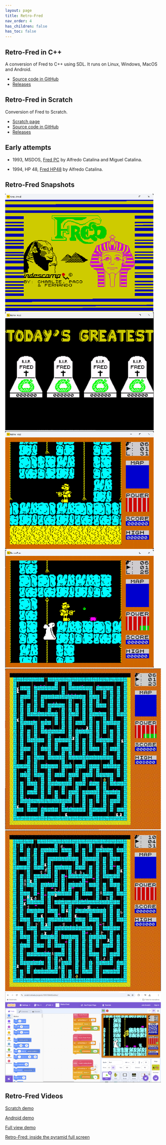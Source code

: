 ```yaml
---
layout: page
title: Retro-Fred
nav_order: 4
has_children: false
has_toc: false
---
```


Retro-Fred in C++
-----------------

A conversion of Fred to C++ using SDL. It runs on Linux, Windows,
MacOS and Android.

* [Source code in GitHub](https://github.com/8bitfred/retro-fred)
* [Releases](https://github.com/8bitfred/retro-fred/releases)


Retro-Fred in Scratch
---------------------

Conversion of Fred to Scratch.

* [Scratch page](https://scratch.mit.edu/projects/1053158449)
* [Source code in GitHub](https://github.com/8bitfred/retro-fred-scratch)
* [Releases](https://github.com/8bitfred/retro-fred-scratch/releases)

Early attempts
--------------

  * 1993, MSDOS, [Fred PC](fredpc) by Alfredo Catalina and Miguel Catalina.

  * 1994, HP 48, [Fred HP48](fredhp48) by Alfredo Catalina.

Retro-Fred Snapshots
--------------------

![Loading screen](/assets/images/snapshots/loading.png)
![Hall Of Fame](/assets/images/snapshots/hall-of-fame.png)
![Level 1 - Start](/assets/images/snapshots/fred-start.png)
![Level 1 - Rat and ghost](/assets/images/snapshots/fred_2.png)
![Full size 1](/assets/images/snapshots/Retro-Fred_Snapshot_Level1_red.jpg)
![Full size 2](/assets/images/snapshots/Retro-Fred_Snapshot_Level4_red.jpg)
![Scratch](/assets/images/snapshots/scratch.png)

Retro-Fred Videos
-----------------

[Scratch demo](https://youtu.be/voSDzd5nbiE)

[Android demo](https://www.youtube.com/watch?v=Y9q31v8abQc)

[Full view demo](https://www.youtube.com/watch?v=A2m3HgWj2Fk)

[Retro-Fred: inside the pyramid full screen](https://www.youtube.com/watch?v=lGKxAzDW94A)
